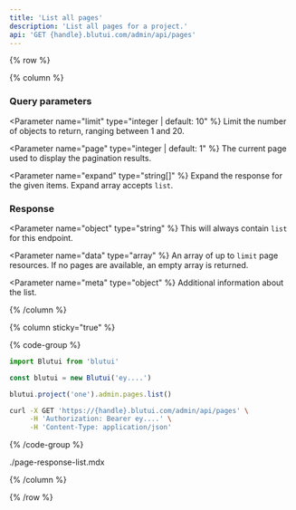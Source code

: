 ```yaml
---
title: 'List all pages'
description: 'List all pages for a project.'
api: 'GET {handle}.blutui.com/admin/api/pages'
---
```


{% row %}

{% column %}
### Query parameters

<Parameter name="limit" type="integer | default: 10" %}
Limit the number of objects to return, ranging between 1 and 20.
</Parameter>

<Parameter name="page" type="integer | default: 1" %}
The current page used to display the pagination results.
</Parameter>

<Parameter name="expand" type="string[]" %}
Expand the response for the given items. Expand array accepts `list`.
</Parameter>

### Response

<Parameter name="object" type="string" %}
This will always contain `list` for this endpoint.
</Parameter>

<Parameter name="data" type="array" %}
An array of up to `limit` page resources. If no pages are available, an empty array is returned.
</Parameter>

<Parameter name="meta" type="object" %}
Additional information about the list.
</Parameter>

{% /column %}

{% column sticky="true" %}

{% code-group %}

```ts {% process=false filename="Node.js" %}
import Blutui from 'blutui'

const blutui = new Blutui('ey....')

blutui.project('one').admin.pages.list()
```

```bash {% process=false filename="cURL" %}
curl -X GET 'https://{handle}.blutui.com/admin/api/pages' \
     -H 'Authorization: Bearer ey....' \
     -H 'Content-Type: application/json'
```

{% /code-group %}

<include>./page-response-list.mdx</include>

{% /column %}

{% /row %}
